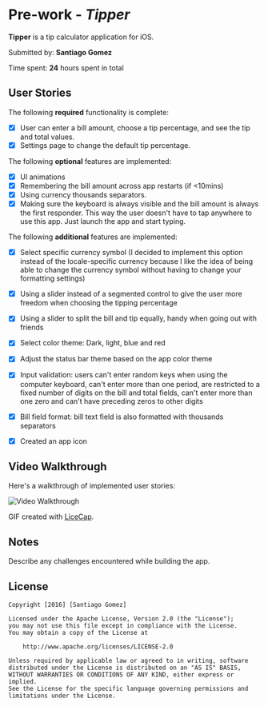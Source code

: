 # Pre-work - *Tipper*

**Tipper** is a tip calculator application for iOS.

Submitted by: **Santiago Gomez**

Time spent: **24** hours spent in total

## User Stories

The following **required** functionality is complete:

* [x] User can enter a bill amount, choose a tip percentage, and see the tip and total values.
* [x] Settings page to change the default tip percentage.

The following **optional** features are implemented:
* [x] UI animations
* [x] Remembering the bill amount across app restarts (if <10mins)
* [x] Using currency thousands separators.
* [x] Making sure the keyboard is always visible and the bill amount is always the first responder. This way the user doesn't have to tap anywhere to use this app. Just launch the app and start typing.

The following **additional** features are implemented:
- [x] Select specific currency symbol (I decided to implement this option instead of the locale-specific currency because I like the idea of being able to change the currency symbol without having to change your formatting settings)
- [x] Using a slider instead of a segmented control to give the user more freedom when choosing the tipping percentage
- [x] Using a slider to split the bill and tip equally, handy when going out with friends
- [x] Select color theme: Dark, light, blue and red
- [x] Adjust the status bar theme based on the app color theme
- [x] Input validation: users can't enter random keys when using the computer keyboard, can't enter more than one period, are restricted to a fixed number of digits on the bill and total fields, can't enter more than one zero and can't have preceding zeros to other digits
- [x] Bill field format: bill text field is also formatted with thousands separators
- [x] Created an app icon


## Video Walkthrough 

Here's a walkthrough of implemented user stories:

<img src='http://imgur.com/a/noDpm' title='Video Walkthrough' width='' alt='Video Walkthrough' />

GIF created with [LiceCap](http://www.cockos.com/licecap/).

## Notes

Describe any challenges encountered while building the app.

## License

    Copyright [2016] [Santiago Gomez]

    Licensed under the Apache License, Version 2.0 (the "License");
    you may not use this file except in compliance with the License.
    You may obtain a copy of the License at

        http://www.apache.org/licenses/LICENSE-2.0

    Unless required by applicable law or agreed to in writing, software
    distributed under the License is distributed on an "AS IS" BASIS,
    WITHOUT WARRANTIES OR CONDITIONS OF ANY KIND, either express or implied.
    See the License for the specific language governing permissions and
    limitations under the License.
